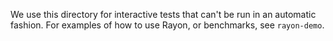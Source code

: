 We use this directory for interactive tests that can't be run in an
automatic fashion. For examples of how to use Rayon, or benchmarks,
see `rayon-demo`.
